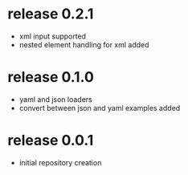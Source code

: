 # release 0.2.1
 * xml input supported
 * nested element handling for xml added
# release 0.1.0
 * yaml and json loaders 
 * convert between json and yaml examples added
# release 0.0.1
 * initial repository creation
